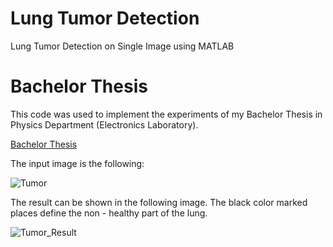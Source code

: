 # Lung Tumor Detection
Lung Tumor Detection on Single Image using MATLAB

# Bachelor Thesis

This code was used to implement the experiments of my Bachelor Thesis in Physics Department (Electronics Laboratory).

[Bachelor Thesis](https://nemertes.library.upatras.gr/jspui/handle/10889/14127?mode=full)

The input image is the following:

![Tumor](https://user-images.githubusercontent.com/72823989/130361385-988ee2a8-51c2-408d-9e9c-bf3a573b529c.png)


The result can be shown in the following image. The black color marked places define the non - healthy part of the lung. 

![Tumor_Result](https://user-images.githubusercontent.com/72823989/130361319-89ad6818-c0d7-4e4f-8acc-d60b444fe537.png)
